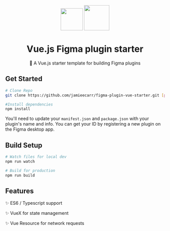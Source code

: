 <div align="center">
<img src="https://vuejs.org/images/logo.png" width="70">

<img src="https://dashboard.snapcraft.io/site_media/appmedia/2019/03/icon_E5fiGLe.png" width="80">

# Vue.js Figma plugin starter

🚀 A Vue.js starter template for building Figma plugins

</div>

## Get Started

```bash
# Clone Repo
git clone https://github.com/jamieecarr/figma-plugin-vue-starter.git [plugin-name]

#Install dependencies
npm install
```

You'll need to update your `manifest.json` and `package.json` with your plugin's name and info. You can get your ID by registering a new plugin on the Figma desktop app.

## Build Setup

```bash
# Watch files for local dev
npm run watch

# Build for production
npm run build
```

## Features

✨ ES6 / Typescript support

✨ VueX for state management

✨ Vue Resource for network requests
